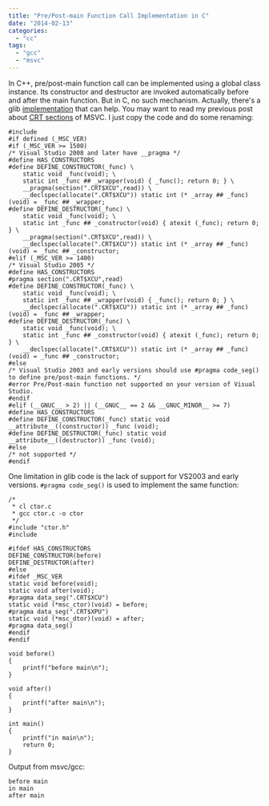```yaml
---
title: "Pre/Post-main Function Call Implementation in C"
date: "2014-02-13"
categories: 
  - "cc"
tags: 
  - "gcc"
  - "msvc"
---
```


In C++, pre/post-main function call can be implemented using a global class instance. Its constructor and destructor are invoked automatically before and after the main function. But in C, no such mechanism. Actually, there's a glib [implementation](https://git.gnome.org/browse/glib/tree/glib/gconstructor.h) that can help. You may want to read my previous post about [CRT sections](http://www.gonwan.com/?p=9) of MSVC. I just copy the code and do some renaming:

```
#include 
#if defined (_MSC_VER)
#if (_MSC_VER >= 1500)
/* Visual Studio 2008 and later have __pragma */
#define HAS_CONSTRUCTORS
#define DEFINE_CONSTRUCTOR(_func) \
    static void _func(void); \
    static int _func ## _wrapper(void) { _func(); return 0; } \
    __pragma(section(".CRT$XCU",read)) \
    __declspec(allocate(".CRT$XCU")) static int (* _array ## _func)(void) = _func ## _wrapper;
#define DEFINE_DESTRUCTOR(_func) \
    static void _func(void); \
    static int _func ## _constructor(void) { atexit (_func); return 0; } \
    __pragma(section(".CRT$XCU",read)) \
    __declspec(allocate(".CRT$XCU")) static int (* _array ## _func)(void) = _func ## _constructor;
#elif (_MSC_VER >= 1400)
/* Visual Studio 2005 */
#define HAS_CONSTRUCTORS
#pragma section(".CRT$XCU",read)
#define DEFINE_CONSTRUCTOR(_func) \
    static void _func(void); \
    static int _func ## _wrapper(void) { _func(); return 0; } \
    __declspec(allocate(".CRT$XCU")) static int (* _array ## _func)(void) = _func ## _wrapper;
#define DEFINE_DESTRUCTOR(_func) \
    static void _func(void); \
    static int _func ## _constructor(void) { atexit (_func); return 0; } \
    __declspec(allocate(".CRT$XCU")) static int (* _array ## _func)(void) = _func ## _constructor;
#else
/* Visual Studio 2003 and early versions should use #pragma code_seg() to define pre/post-main functions. */
#error Pre/Post-main function not supported on your version of Visual Studio.
#endif
#elif (__GNUC__ > 2) || (__GNUC__ == 2 && __GNUC_MINOR__ >= 7)
#define HAS_CONSTRUCTORS
#define DEFINE_CONSTRUCTOR(_func) static void __attribute__((constructor)) _func (void);
#define DEFINE_DESTRUCTOR(_func) static void __attribute__((destructor)) _func (void);
#else
/* not supported */
#endif
```

One limitation in glib code is the lack of support for VS2003 and early versions. `#pragma code_seg()` is used to implement the same function:

```
/*
 * cl ctor.c
 * gcc ctor.c -o ctor
 */
#include "ctor.h"
#include 

#ifdef HAS_CONSTRUCTORS
DEFINE_CONSTRUCTOR(before)
DEFINE_DESTRUCTOR(after)
#else
#ifdef _MSC_VER
static void before(void);
static void after(void);
#pragma data_seg(".CRT$XCU")
static void (*msc_ctor)(void) = before;
#pragma data_seg(".CRT$XPU")
static void (*msc_dtor)(void) = after;
#pragma data_seg()
#endif
#endif

void before()
{
    printf("before main\n");
}

void after()
{
    printf("after main\n");
}

int main()
{
    printf("in main\n");
    return 0;
}
```

Output from msvc/gcc:

```
before main
in main
after main
```
